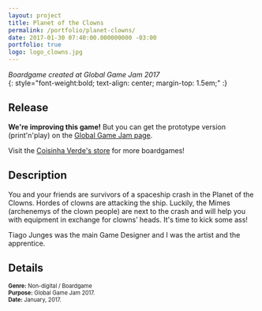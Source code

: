 ```yaml
---
layout: project
title: Planet of the Clowns
permalink: /portfolio/planet-clowns/
date: 2017-01-30 07:40:00.000000000 -03:00
portfolio: true
logo: logo_clowns.jpg
---
```


_Boardgame created at Global Game Jam 2017_<br>
{: style="font-weight:bold; text-align: center; margin-top: 1.5em;" :}

## Release

__We're improving this game!__
But you can get the prototype version (print'n'play) on the [Global Game Jam page](http://globalgamejam.org/2017/games/planet-clowns).

Visit the [Coisinha Verde's store](http://coisinhaverde.com/jogos/) for more boardgames!

## Description

You and your friends are survivors of a spaceship crash in the Planet of the Clowns. Hordes of clowns are attacking the ship. Luckily, the Mimes (archenemys of the clown people) are next to the crash and will help you with equipment in exchange for clowns’ heads. It's time to kick some ass!

Tiago Junges was the main Game Designer and I was the artist and the apprentice.

## Details

<p style="font-size:0.8em">
<strong>Genre:</strong> Non-digital / Boardgame<br>
<strong>Purpose:</strong> Global Game Jam 2017.<br>
<strong>Date:</strong> January, 2017.<br>
</p>

